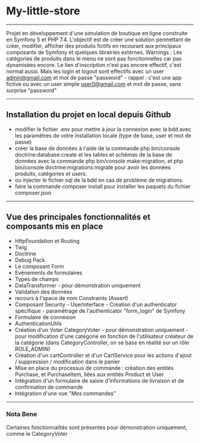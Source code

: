 # My-little-store
***
Projet en développement d'une simulation de boutique en ligne construite en Symfony 5 et PHP 7.4. L'objectif est de créer une solution permettant de créer, modifier, afficher des produits fictifs en recourant aux principaux composants de Symfony et quelques librairies externes.
Warnings : 
Les catégories de produits dans le menu ne sont pas foncitonnelles car pas dynamisées encore.
Le lien d'inscription n'est pas encore effectif, c'est normal aussi.
Mais les login  et logout sont effectifs avec un user admin@gmail.com et mot de passe "password" - rappel : c'est une app fictive
ou avec un user simple user0@gmail.com et mot de passe, sans surprise "password"
***
## Installation du projet en local depuis Github
* modifier le fichier .env pour mettre à jour la connexion avec la bdd avec les paramètres de votre installation locale (type de base, user et mot de passe)
* créer la base de données à l'aide de la commande php bin/console doctrine:database:create et les tables et schémas de la base de données  avec la commande php bin/console make:migration, et php bin/console doctrine:migrations:migrate pour avoir les données produits, catégories et users.  
* ou injecter le fichier sql de la bdd en cas de problème de migrations.
* faire la commande composer install pour installer les paquets du fichier composer.json
***
## Vue des principales fonctionnalités et composants mis en place
* HttpFoundation et Routing
* Twig
* Doctrine
* Debug Pack
* Le composant Form
* Evénements de formulaires
* Types de champs
* DataTransformer - pour démonstration uniquement
* Validation des données 
* recours à l'space de nom Constraints (Assert)
* Composant Security - UserInterface - Création d'un authenticator spécifique - paramétrage de l'authenticator "form_login" de Symfony
* Formulaire de connexion
* AuthenticationUtils
* Création d'un Voter CategoryVoter - pour démonstration uniquement - pour modification d'une catégorie en fonction de l'utilisateur créateur de la catégorie (dans CategoryController, on se base en réalité sur un rôle ROLE_ADMIN)
* Création d'un cartController et d'un CartService pour les actions d'ajout / suppression / modification dans le panier
* Mise en place du processus de commande : création des entités Purchase, et PurchaseItem, liées aux entités Product et User
* Intégration d'un formulaire de saisie d'informations de livraison et de confirmation de commande
* Intégration d'une vue "Mes commandes"
***
### Nota Bene
Certaines fonctionnalités sont présentes pour démonstration uniquement, comme le CategoryVoter
